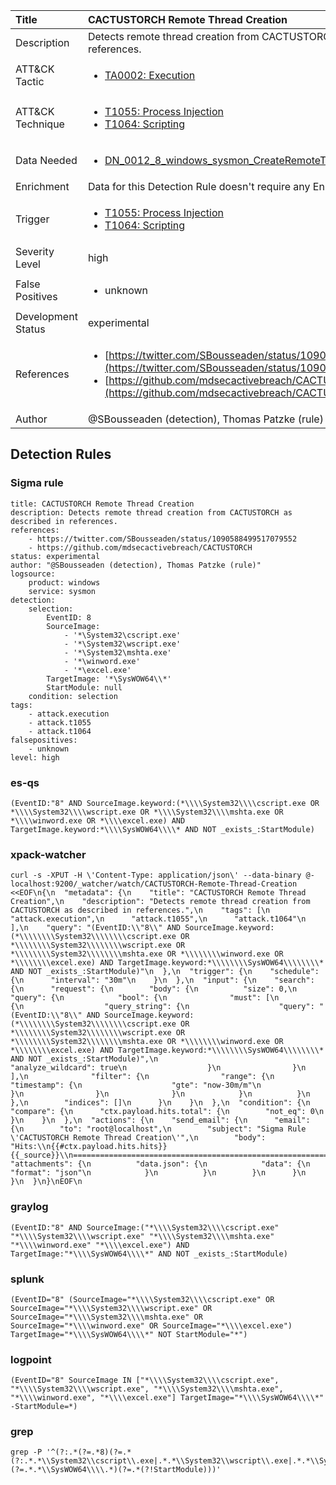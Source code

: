 | Title                | CACTUSTORCH Remote Thread Creation                                                                                                                                                 |
|:---------------------|:------------------------------------------------------------------------------------------------------------------------------------------------------------|
| Description          | Detects remote thread creation from CACTUSTORCH as described in references.                                                                                                                                           |
| ATT&amp;CK Tactic    |  <ul><li>[TA0002: Execution](https://attack.mitre.org/tactics/TA0002)</li></ul>  |
| ATT&amp;CK Technique | <ul><li>[T1055: Process Injection](https://attack.mitre.org/techniques/T1055)</li><li>[T1064: Scripting](https://attack.mitre.org/techniques/T1064)</li></ul>  |
| Data Needed          | <ul><li>[DN_0012_8_windows_sysmon_CreateRemoteThread](../Data_Needed/DN_0012_8_windows_sysmon_CreateRemoteThread.md)</li></ul>  |
| Enrichment           |  Data for this Detection Rule doesn't require any Enrichments.  |
| Trigger              | <ul><li>[T1055: Process Injection](../Triggers/T1055.md)</li><li>[T1064: Scripting](../Triggers/T1064.md)</li></ul>  |
| Severity Level       | high |
| False Positives      | <ul><li>unknown</li></ul>  |
| Development Status   | experimental |
| References           | <ul><li>[https://twitter.com/SBousseaden/status/1090588499517079552](https://twitter.com/SBousseaden/status/1090588499517079552)</li><li>[https://github.com/mdsecactivebreach/CACTUSTORCH](https://github.com/mdsecactivebreach/CACTUSTORCH)</li></ul>  |
| Author               | @SBousseaden (detection), Thomas Patzke (rule) |


## Detection Rules

### Sigma rule

```
title: CACTUSTORCH Remote Thread Creation
description: Detects remote thread creation from CACTUSTORCH as described in references.
references:
    - https://twitter.com/SBousseaden/status/1090588499517079552
    - https://github.com/mdsecactivebreach/CACTUSTORCH
status: experimental
author: "@SBousseaden (detection), Thomas Patzke (rule)"
logsource:
    product: windows
    service: sysmon
detection:
    selection:
        EventID: 8
        SourceImage:
            - '*\System32\cscript.exe'
            - '*\System32\wscript.exe'
            - '*\System32\mshta.exe'
            - '*\winword.exe'
            - '*\excel.exe'
        TargetImage: '*\SysWOW64\\*'
        StartModule: null
    condition: selection
tags:
    - attack.execution
    - attack.t1055
    - attack.t1064
falsepositives:
    - unknown
level: high

```





### es-qs
    
```
(EventID:"8" AND SourceImage.keyword:(*\\\\System32\\\\cscript.exe OR *\\\\System32\\\\wscript.exe OR *\\\\System32\\\\mshta.exe OR *\\\\winword.exe OR *\\\\excel.exe) AND TargetImage.keyword:*\\\\SysWOW64\\\\* AND NOT _exists_:StartModule)
```


### xpack-watcher
    
```
curl -s -XPUT -H \'Content-Type: application/json\' --data-binary @- localhost:9200/_watcher/watch/CACTUSTORCH-Remote-Thread-Creation <<EOF\n{\n  "metadata": {\n    "title": "CACTUSTORCH Remote Thread Creation",\n    "description": "Detects remote thread creation from CACTUSTORCH as described in references.",\n    "tags": [\n      "attack.execution",\n      "attack.t1055",\n      "attack.t1064"\n    ],\n    "query": "(EventID:\\"8\\" AND SourceImage.keyword:(*\\\\\\\\System32\\\\\\\\cscript.exe OR *\\\\\\\\System32\\\\\\\\wscript.exe OR *\\\\\\\\System32\\\\\\\\mshta.exe OR *\\\\\\\\winword.exe OR *\\\\\\\\excel.exe) AND TargetImage.keyword:*\\\\\\\\SysWOW64\\\\\\\\* AND NOT _exists_:StartModule)"\n  },\n  "trigger": {\n    "schedule": {\n      "interval": "30m"\n    }\n  },\n  "input": {\n    "search": {\n      "request": {\n        "body": {\n          "size": 0,\n          "query": {\n            "bool": {\n              "must": [\n                {\n                  "query_string": {\n                    "query": "(EventID:\\"8\\" AND SourceImage.keyword:(*\\\\\\\\System32\\\\\\\\cscript.exe OR *\\\\\\\\System32\\\\\\\\wscript.exe OR *\\\\\\\\System32\\\\\\\\mshta.exe OR *\\\\\\\\winword.exe OR *\\\\\\\\excel.exe) AND TargetImage.keyword:*\\\\\\\\SysWOW64\\\\\\\\* AND NOT _exists_:StartModule)",\n                    "analyze_wildcard": true\n                  }\n                }\n              ],\n              "filter": {\n                "range": {\n                  "timestamp": {\n                    "gte": "now-30m/m"\n                  }\n                }\n              }\n            }\n          }\n        },\n        "indices": []\n      }\n    }\n  },\n  "condition": {\n    "compare": {\n      "ctx.payload.hits.total": {\n        "not_eq": 0\n      }\n    }\n  },\n  "actions": {\n    "send_email": {\n      "email": {\n        "to": "root@localhost",\n        "subject": "Sigma Rule \'CACTUSTORCH Remote Thread Creation\'",\n        "body": "Hits:\\n{{#ctx.payload.hits.hits}}{{_source}}\\n================================================================================\\n{{/ctx.payload.hits.hits}}",\n        "attachments": {\n          "data.json": {\n            "data": {\n              "format": "json"\n            }\n          }\n        }\n      }\n    }\n  }\n}\nEOF\n
```


### graylog
    
```
(EventID:"8" AND SourceImage:("*\\\\System32\\\\cscript.exe" "*\\\\System32\\\\wscript.exe" "*\\\\System32\\\\mshta.exe" "*\\\\winword.exe" "*\\\\excel.exe") AND TargetImage:"*\\\\SysWOW64\\\\*" AND NOT _exists_:StartModule)
```


### splunk
    
```
(EventID="8" (SourceImage="*\\\\System32\\\\cscript.exe" OR SourceImage="*\\\\System32\\\\wscript.exe" OR SourceImage="*\\\\System32\\\\mshta.exe" OR SourceImage="*\\\\winword.exe" OR SourceImage="*\\\\excel.exe") TargetImage="*\\\\SysWOW64\\\\*" NOT StartModule="*")
```


### logpoint
    
```
(EventID="8" SourceImage IN ["*\\\\System32\\\\cscript.exe", "*\\\\System32\\\\wscript.exe", "*\\\\System32\\\\mshta.exe", "*\\\\winword.exe", "*\\\\excel.exe"] TargetImage="*\\\\SysWOW64\\\\*" -StartModule=*)
```


### grep
    
```
grep -P '^(?:.*(?=.*8)(?=.*(?:.*.*\\System32\\cscript\\.exe|.*.*\\System32\\wscript\\.exe|.*.*\\System32\\mshta\\.exe|.*.*\\winword\\.exe|.*.*\\excel\\.exe))(?=.*.*\\SysWOW64\\\\.*)(?=.*(?!StartModule)))'
```



